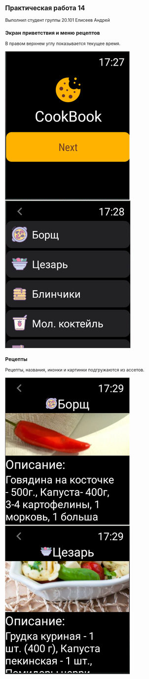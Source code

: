 ## Практическая работа 14
Выполнил студент группы 20.101 Елисеев Андрей
### Экран приветствия и меню рецептов
В правом верхнем углу показывается текущее время.<br/><br/>
![Экран приветствия](/screenshots/mainscreen.png) ![Меню рецептов](/screenshots/menu.png)
### Рецепты
Рецепты, названия, иконки и картинки подгружаются из ассетов.<br/><br/>
![Борщ](/screenshots/borsch.png) ![Цезарь](/screenshots/caesar.png)